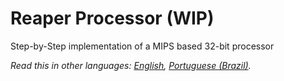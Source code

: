 # Reaper Processor (WIP)
Step-by-Step implementation of a MIPS based 32-bit processor

*Read this in other languages: [English](README.md), [Portuguese (Brazil)](README.pt-br.md).*
